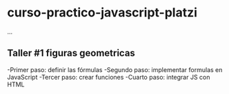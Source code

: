 # curso-practico-javascript-platzi

...

## Taller #1 figuras geometricas

-Primer paso: definir las fórmulas
-Segundo paso: implementar formulas en JavaScript
-Tercer paso: crear funciones
-Cuarto paso: integrar JS con HTML 